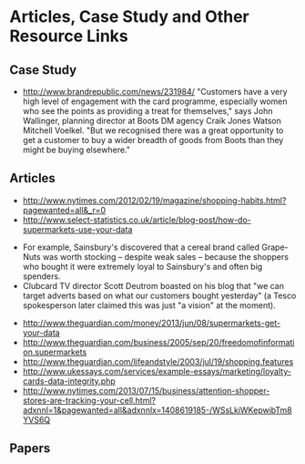 Articles, Case Study and Other Resource Links
=============================================


Case Study
----------
+ http://www.brandrepublic.com/news/231984/
"Customers have a very high level of engagement with the card programme, especially women who see the points as providing a treat for themselves," says John Wallinger, planning director at Boots DM agency Craik Jones Watson Mitchell Voelkel. "But we recognised there was a great opportunity to get a customer to buy a wider breadth of goods from Boots than they might be buying elsewhere."

Articles
--------
+ http://www.nytimes.com/2012/02/19/magazine/shopping-habits.html?pagewanted=all&_r=0
+ http://www.select-statistics.co.uk/article/blog-post/how-do-supermarkets-use-your-data
* For example, Sainsbury's discovered that a cereal brand called Grape-Nuts was worth stocking – despite weak sales – because the shoppers who bought it were extremely loyal to Sainsbury's and often big spenders.
* Clubcard TV director Scott Deutrom boasted on his blog that "we can target adverts based on what our customers bought yesterday" (a Tesco spokesperson later claimed this was just "a vision" at the moment).

+ http://www.theguardian.com/money/2013/jun/08/supermarkets-get-your-data
+ http://www.theguardian.com/business/2005/sep/20/freedomofinformation.supermarkets
+ http://www.theguardian.com/lifeandstyle/2003/jul/19/shopping.features
+ http://www.ukessays.com/services/example-essays/marketing/loyalty-cards-data-integrity.php
+ http://www.nytimes.com/2013/07/15/business/attention-shopper-stores-are-tracking-your-cell.html?adxnnl=1&pagewanted=all&adxnnlx=1408619185-/WSsLkiWKepwibTm8YVS6Q

Papers
------
